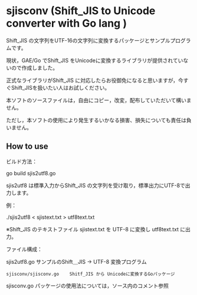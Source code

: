 sjisconv (Shift_JIS to Unicode converter with Go lang )
===========

Shift_JIS の文字列をUTF-16の文字列に変換するパッケージとサンプルプログラムです。

現状，GAE/Go でShift_JIS をUnicodeに変換するライブラリが提供されていないので作成しました。

正式なライブラリがShift_JIS に対応したらお役御免になると思いますが，今すぐShift_JISを扱いたい人はお試しください。


本ソフトのソースファイルは，自由にコピー，改変，配布していただいて構いません。

ただし，本ソフトの使用により発生するいかなる損害、損失についても責任は負いません。


How to use
----------

ビルド方法：

go build sjis2utf8.go

sjis2utf8 は標準入力からShift_JIS の文字列を受け取り，標準出力にUTF-8で出力します。


例：

./sjis2utf8 < sjistext.txt > utf8text.txt

※Shift_JIS のテキストファイル  sjistext.txt を UTF-8 に変換し utf8text.txt に出力。

ファイル構成：

sjis2utf8.go						サンプルのShift＿JIS → UTF-8 変換プログラム

	sjisconv/sjisconv.go	Shitf_JIS から Unicodeに変換するGoパッケージ	

sjisconv.go パッケージの使用法については，ソース内のコメント参照






